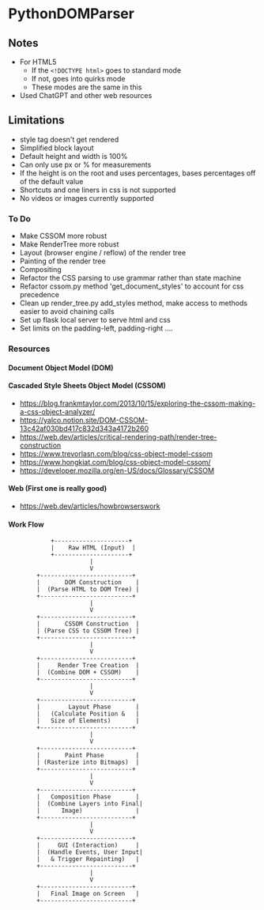 # PythonDOMParser

## Notes
+ For HTML5
    + If the ```<!DOCTYPE html>``` goes to standard mode
    + If not, goes into quirks mode
    + These modes are the same in this
+ Used ChatGPT and other web resources

## Limitations
+ style tag doesn't get rendered
+ Simplified block layout
+ Default height and width is 100%
+ Can only use px or % for measurements
+ If the height is on the root and uses percentages, bases percentages off of the default value
+ Shortcuts and one liners in css is not supported
+ No videos or images currently supported

### To Do
+ Make CSSOM more robust
+ Make RenderTree more robust
+ Layout (browser engine / reflow) of the render tree
+ Painting of the render tree
+ Compositing
+ Refactor the CSS parsing to use grammar rather than state machine
+ Refactor cssom.py method 'get_document_styles' to account for css precedence
+ Clean up render_tree.py add_styles method, make access to methods easier to avoid chaining calls
+ Set up flask local server to serve html and css
+ Set limits on the padding-left, padding-right ....

### Resources

#### Document Object Model (DOM)

#### Cascaded Style Sheets Object Model (CSSOM)
+ https://blog.frankmtaylor.com/2013/10/15/exploring-the-cssom-making-a-css-object-analyzer/
+ https://yalco.notion.site/DOM-CSSOM-13c42af030bd417c832d343a4172b260
+ https://web.dev/articles/critical-rendering-path/render-tree-construction
+ https://www.trevorlasn.com/blog/css-object-model-cssom
+ https://www.hongkiat.com/blog/css-object-model-cssom/
+ https://developer.mozilla.org/en-US/docs/Glossary/CSSOM

#### Web (First one is really good)
+ https://web.dev/articles/howbrowserswork

#### Work Flow
                +---------------------+
                |    Raw HTML (Input)  |   
                +---------------------+
                           |
                           V
            +--------------------------+
            |       DOM Construction    |
            |  (Parse HTML to DOM Tree) |
            +--------------------------+
                           |
                           V
            +--------------------------+
            |       CSSOM Construction  |
            | (Parse CSS to CSSOM Tree) |
            +--------------------------+
                           |
                           V
            +--------------------------+
            |     Render Tree Creation  |
            |  (Combine DOM + CSSOM)    |
            +--------------------------+
                           |
                           V
            +--------------------------+
            |        Layout Phase       |
            |   (Calculate Position &   |
            |   Size of Elements)       |
            +--------------------------+
                           |
                           V
            +--------------------------+
            |       Paint Phase         |
            | (Rasterize into Bitmaps)  |
            +--------------------------+
                           |
                           V
            +--------------------------+
            |   Composition Phase       |
            |  (Combine Layers into Final|
            |      Image)               |
            +--------------------------+
                           |
                           V
            +--------------------------+
            |     GUI (Interaction)     |
            |  (Handle Events, User Input|
            |   & Trigger Repainting)   |
            +--------------------------+
                           |
                           V
            +--------------------------+
            |   Final Image on Screen   |
            +--------------------------+
